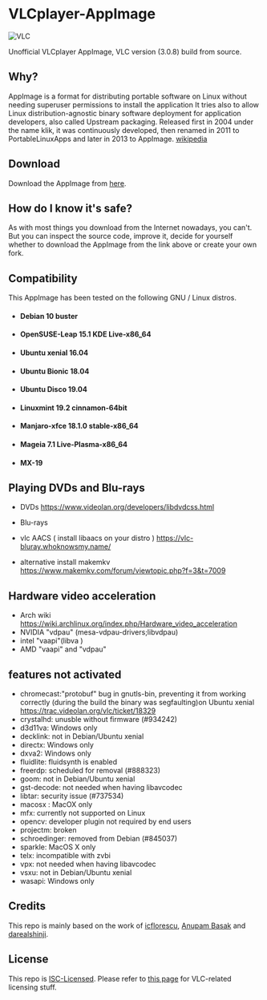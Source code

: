 # VLCplayer-AppImage
![VLC](https://user-images.githubusercontent.com/581999/41001881-e33ecc94-691a-11e8-8974-5fcdfcb42f89.jpg)

Unofficial VLCplayer AppImage, VLC version (3.0.8) build from source.

## Why?
AppImage is a format for distributing portable software on Linux without needing superuser permissions to install the application  It tries also to allow Linux distribution-agnostic binary software deployment for application developers, also called Upstream packaging. Released first in 2004 under the name klik, it was continuously developed, then renamed in 2011 to PortableLinuxApps and later in 2013 to AppImage. [wikipedia](https://en.wikipedia.org/wiki/AppImage)

## Download
Download the AppImage from [here](https://github.com/cmatomic/VLCplayer-AppImage/releases/).

## How do I know it's safe?
As with most things you download from the Internet nowadays, you can't. But you can inspect the source code, improve it, decide for yourself whether to download the AppImage from the link above or create your own fork.

## Compatibility
This AppImage has been tested on the following GNU / Linux distros.
* #### Debian 10 buster
* #### OpenSUSE-Leap 15.1 KDE Live-x86_64
* #### Ubuntu xenial 16.04
* #### Ubuntu Bionic 18.04
* #### Ubuntu Disco 19.04
* #### Linuxmint 19.2 cinnamon-64bit
* #### Manjaro-xfce 18.1.0 stable-x86_64
* #### Mageia 7.1 Live-Plasma-x86_64
* #### MX-19


## Playing DVDs and Blu-rays
*  DVDs https://www.videolan.org/developers/libdvdcss.html

* Blu-rays

* vlc AACS ( install libaacs on your distro ) https://vlc-bluray.whoknowsmy.name/

*  alternative install makemkv https://www.makemkv.com/forum/viewtopic.php?f=3&t=7009


## Hardware video acceleration

* Arch wiki https://wiki.archlinux.org/index.php/Hardware_video_acceleration
* NVIDIA "vdpau" (mesa-vdpau-drivers;libvdpau)
* intel  "vaapi"(libva )
* AMD    "vaapi" and "vdpau"

## features not activated
* chromecast:"protobuf" bug in gnutls-bin, preventing it from working correctly (during the build the binary was segfaulting)on Ubuntu xenial https://trac.videolan.org/vlc/ticket/18329
* crystalhd: unusble without firmware (#934242)
* d3d11va: Windows only
* decklink: not in Debian/Ubuntu xenial
* directx: Windows only
* dxva2: Windows only
* fluidlite: fluidsynth is enabled
* freerdp: scheduled for removal (#888323)
* goom: not in Debian/Ubuntu xenial
* gst-decode: not needed when having libavcodec
* libtar: security issue (#737534)
* macosx : MacOX only
* mfx: currently not supported on Linux
* opencv: developer plugin not required by end users
* projectm: broken
* schroedinger: removed from Debian (#845037)
* sparkle: MacOS X only
* telx: incompatible with zvbi
* vpx: not needed when having libavcodec
* vsxu: not in Debian/Ubuntu xenial
* wasapi: Windows only

## Credits
This repo is mainly based on the work of [icflorescu](https://github.com/icflorescu/vlc-3-appimage), [Anupam Basak](https://github.com/anupam-git/vlc-appimage) and [darealshinji](https://github.com/darealshinji/vlc-AppImage).

## License

This repo is [ISC-Licensed](https://github.com/icflorescu/vlc-3-appimage/blob/master/LICENSE).
Please refer to [this page](https://www.videolan.org/legal.html) for VLC-related licensing stuff.
